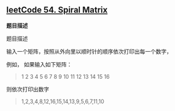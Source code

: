 
[leetCode 54. Spiral Matrix](https://leetcode.com/problems/spiral-matrix/)
-------

**题目描述**

题目描述

输入一个矩阵，按照从外向里以顺时针的顺序依次打印出每一个数字，

例如，
如果输入如下矩阵： 

>1 2 3 4 
>5 6 7 8 
>9 10 11 12 
>13 14 15 16 

则依次打印出数字

>1,2,3,4,8,12,16,15,14,13,9,5,6,7,11,10


